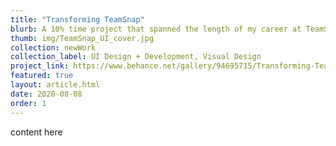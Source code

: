 ```yaml
---
title: "Transforming TeamSnap"
blurb: A 10% time project that spanned the length of my career at TeamSnap. When I started, the web app was a bit out dated to say the least and in dire need of a refresh. We needed a more component-driven approach. This is a breakdown of how to tackle a project of this scale from a design standpoint and how to do it without major company investment.
thumb: img/TeamSnap_UI_cover.jpg
collection: newWork
collection_label: UI Design + Development, Visual Design
project_link: https://www.behance.net/gallery/94695715/Transforming-TeamSnap
featured: true
layout: article.html
date: 2020-08-08
order: 1
---
```


content here
